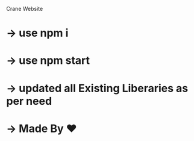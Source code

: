 Crane Website
# -> use npm i
# -> use npm start
# -> updated all Existing Liberaries as per need
# -> Made By &#10084; 
